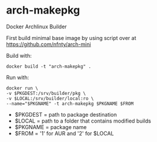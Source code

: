 arch-makepkg
============

Docker Archlinux Builder

First build minimal base image by using script over at https://github.com/nfnty/arch-mini

Build with:

	docker build -t "arch-makepkg" .

Run with:

	docker run \
	-v $PKGDEST:/srv/builder/pkg \
	-v $LOCAL:/srv/builder/local:ro \
	--name="$PKGNAME" -t arch-makepkg $PKGNAME $FROM

* $PKGDEST = path to package destination
* $LOCAL = path to a folder that contains modified builds
* $PKGNAME = package  name
* $FROM = '1' for AUR and '2' for $LOCAL
